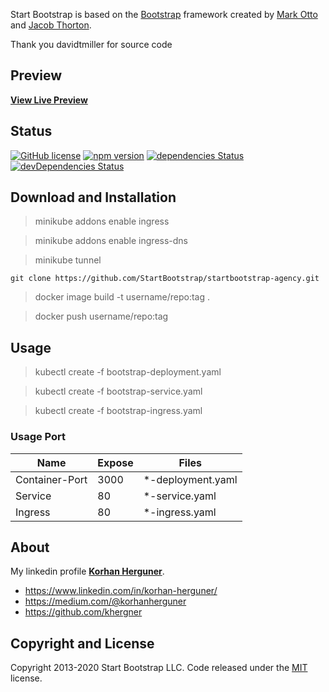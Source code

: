 
Start Bootstrap is based on the [Bootstrap](https://getbootstrap.com/) framework created by [Mark Otto](https://twitter.com/mdo) and [Jacob Thorton](https://twitter.com/fat).

Thank you davidtmiller for source code

## Preview
**[View Live Preview](https://startbootstrap.github.io/startbootstrap-agency/)**

## Status

[![GitHub license](https://img.shields.io/badge/license-MIT-blue.svg)](https://raw.githubusercontent.com/StartBootstrap/startbootstrap-agency/master/LICENSE)
[![npm version](https://img.shields.io/npm/v/startbootstrap-agency.svg)](https://www.npmjs.com/package/startbootstrap-agency)
[![dependencies Status](https://david-dm.org/StartBootstrap/startbootstrap-agency/status.svg)](https://david-dm.org/StartBootstrap/startbootstrap-agency)
[![devDependencies Status](https://david-dm.org/StartBootstrap/startbootstrap-agency/dev-status.svg)](https://david-dm.org/StartBootstrap/startbootstrap-agency?type=dev)

## Download and Installation
> minikube addons enable ingress

> minikube addons enable ingress-dns

> minikube tunnel

```
git clone https://github.com/StartBootstrap/startbootstrap-agency.git
```
> docker image build -t username/repo:tag .

> docker push username/repo:tag

## Usage

> kubectl create -f bootstrap-deployment.yaml

> kubectl create -f bootstrap-service.yaml

> kubectl create -f bootstrap-ingress.yaml

### Usage Port

| Name              | Expose    | Files             |
| ---               | ---       |       ---         |
| Container-Port    | 3000      | *-deployment.yaml |
| Service           | 80        |  *-service.yaml   |
| Ingress           | 80        |  *-ingress.yaml   |

## About

My linkedin profile **[Korhan Herguner](https://www.linkedin.com/in/korhan-herguner/)**.

- <https://www.linkedin.com/in/korhan-herguner/>
- <https://medium.com/@korhanherguner>
- <https://github.com/khergner>


## Copyright and License

Copyright 2013-2020 Start Bootstrap LLC. Code released under the [MIT](https://github.com/StartBootstrap/startbootstrap-agency/blob/master/LICENSE) license.
